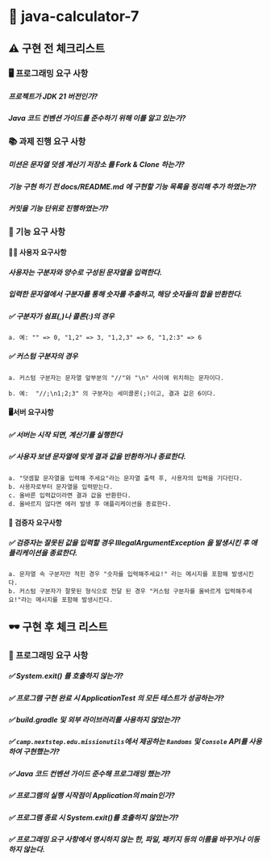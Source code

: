 # 🔢 java-calculator-7


##  ⚠️ 구현 전 체크리스트
### 🖥️ 프로그래밍 요구 사항
##### 프로젝트가 JDK 21 버전인가?

##### Java 코드 컨벤션 가이드를 준수하기 위해 이를 알고 있는가?


### 📚 과제 진행 요구 사항

##### 미션은 문자열 덧셈 계산기 저장소 를 Fork & Clone 하는가?

##### 기능 구현 하기 전 docs/README.md 에 구현할 기능 목록을 정리해 추가 하였는가?

##### 커밋을 기능 단위로 진행하였는가?

### 🔘 기능 요구 사항

#### 👦🏻 사용자 요구사항

##### 사용자는 구분자와 양수로 구성된 문자열을 입력한다.

##### 입력한 문자열에서 구분자를 통해 숫자를 추출하고, 해당 숫자들의 합을 반환한다.

##### ✅ 구분자가 쉼표(,)나 콜론(:)의 경우
    a. 예: "" => 0, "1,2" => 3, "1,2,3" => 6, "1,2:3" => 6

##### ✅ 커스텀 구분자의 경우
    a. 커스텀 구분자는 문자열 앞부분의 "//"와 "\n" 사이에 위치하는 문자이다.
  
    b. 예:  "//;\n1;2;3" 의 구분자는 세미콜론(;)이고, 결과 값은 6이다. 

#### 🖥️서버 요구사항

##### ✅ 서버는 시작 되면, 계산기를 실행한다

##### ✅ 사용자 보낸 문자열에 맞게 결과 값을 반환하거나 종료한다.
    a. "덧셈할 문자열을 입력해 주세요"라는 문자열 출력 후, 사용자의 입력을 기다린다.
    b. 사용자로부터 문자열을 입력받는다.
    c. 올바른 입력값이라면 결과 값을 반환한다. 
    d. 올바르지 않다면 에러 발생 후 애플리케이션을 종료한다.

#### 🔎 검증자 요구사항

##### ✅ 검증자는 잘못된 값을 입력할 경우 IllegalArgumentException 을 발생시킨 후 애플리케이션을 종료한다.
    a. 문자열 속 구분자만 적힌 경우 "숫자를 입력해주세요!" 라는 메시지를 포함해 발생시킨다.
    b. 커스텀 구분자가 잘못된 형식으로 전달 된 경우 "커스텀 구분자를 올바르게 입력해주세요!"라는 메시지를 포함해 발생시킨다.

##  🕶️ 구현 후 체크 리스트

###  🎯 프로그래밍 요구 사항


##### ✅ System.exit() 를 호출하지 않는가?
##### ✅ 프로그램 구현 완료 시 ApplicationTest 의 모든 테스트가 성공하는가?
##### ✅ build.gradle 및 외부 라이브러리를 사용하지 않았는가?
##### ✅ `camp.nextstep.edu.missionutils`에서 제공하는 `Randoms` 및 `Console` API를 사용하여 구현했는가?
##### ✅ Java 코드 컨벤션 가이드 준수해 프로그래밍 했는가?
##### ✅ 프로그램의 실행 시작점이 Application의 main인가?
##### ✅ 프로그램 종료 시 System.exit()를 호출하지 않았는가?
##### ✅ 프로그래밍 요구 사항에서 명시하지 않는 한, 파일, 패키지 등의 이름을 바꾸거나 이동하지 않는다.